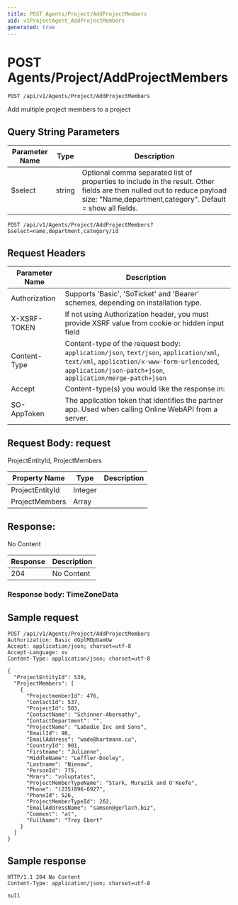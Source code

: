 ```yaml
---
title: POST Agents/Project/AddProjectMembers
uid: v1ProjectAgent_AddProjectMembers
generated: true
---
```


# POST Agents/Project/AddProjectMembers

```http
POST /api/v1/Agents/Project/AddProjectMembers
```

Add multiple project members to a project







## Query String Parameters

| Parameter Name | Type |  Description |
|----------------|------|--------------|
| $select | string |  Optional comma separated list of properties to include in the result. Other fields are then nulled out to reduce payload size: "Name,department,category". Default = show all fields. |

```http
POST /api/v1/Agents/Project/AddProjectMembers?$select=name,department,category/id
```


## Request Headers

| Parameter Name | Description |
|----------------|-------------|
| Authorization  | Supports 'Basic', 'SoTicket' and 'Bearer' schemes, depending on installation type. |
| X-XSRF-TOKEN   | If not using Authorization header, you must provide XSRF value from cookie or hidden input field |
| Content-Type | Content-type of the request body: `application/json`, `text/json`, `application/xml`, `text/xml`, `application/x-www-form-urlencoded`, `application/json-patch+json`, `application/merge-patch+json` |
| Accept         | Content-type(s) you would like the response in:  |
| SO-AppToken | The application token that identifies the partner app. Used when calling Online WebAPI from a server. |

## Request Body: request 

ProjectEntityId, ProjectMembers 

| Property Name | Type |  Description |
|----------------|------|--------------|
| ProjectEntityId | Integer |  |
| ProjectMembers | Array |  |

## Response:

No Content

| Response | Description |
|----------------|-------------|
| 204 | No Content |

### Response body: TimeZoneData


## Sample request

```http!
POST /api/v1/Agents/Project/AddProjectMembers
Authorization: Basic dGplMDpUamUw
Accept: application/json; charset=utf-8
Accept-Language: sv
Content-Type: application/json; charset=utf-8

{
  "ProjectEntityId": 539,
  "ProjectMembers": [
    {
      "ProjectmemberId": 476,
      "ContactId": 537,
      "ProjectId": 503,
      "ContactName": "Schinner-Abernathy",
      "ContactDepartment": "",
      "ProjectName": "Labadie Inc and Sons",
      "EmailId": 98,
      "EmailAddress": "wade@hartmann.ca",
      "CountryId": 901,
      "Firstname": "Julianne",
      "MiddleName": "Leffler-Dooley",
      "Lastname": "Nienow",
      "PersonId": 775,
      "Mrmrs": "voluptates",
      "ProjectMemberTypeName": "Stark, Murazik and O'Keefe",
      "Phone": "(235)896-6927",
      "PhoneId": 526,
      "ProjectMemberTypeId": 262,
      "EmailAddressName": "samson@gerlach.biz",
      "Comment": "at",
      "FullName": "Trey Ebert"
    }
  ]
}
```

## Sample response

```http_
HTTP/1.1 204 No Content
Content-Type: application/json; charset=utf-8

null
```